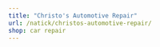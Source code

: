 ```yaml
---
title: "Christo's Automotive Repair"
url: /natick/christos-automotive-repair/
shop: car repair
---
```

